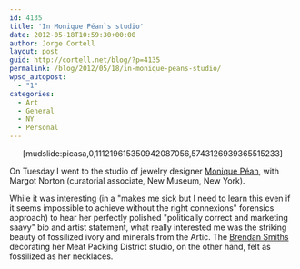 ```yaml
---
id: 4135
title: 'In Monique Péan`s studio'
date: 2012-05-18T10:59:30+00:00
author: Jorge Cortell
layout: post
guid: http://cortell.net/blog/?p=4135
permalink: /blog/2012/05/18/in-monique-peans-studio/
wpsd_autopost:
  - "1"
categories:
  - Art
  - General
  - NY
  - Personal
---
```

<p style="text-align: center">
  [mudslide:picasa,0,111219615350942087056,5743126939365515233]
</p>

On Tuesday I went to the studio of jewelry designer <a title="http://moniquepean.com/" href="http://moniquepean.com/" target="_blank">Monique Péan</a>, with Margot Norton (curatorial associate, New Museum, New York).

While it was interesting (in a "makes me sick but I need to learn this even if it seems impossible to achieve without the right connexions" forensics approach) to hear her perfectly polished "politically correct and marketing saavy" bio and artist statement, what really interested me was the striking beauty of fossilized ivory and minerals from the Artic. The <a title="http://brendan-smith.com/" href="http://brendan-smith.com/" target="_blank">Brendan Smiths</a> decorating her Meat Packing District studio, on the other hand, felt as fossilized as her necklaces.